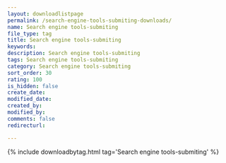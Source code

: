 ```yaml
---
layout: downloadlistpage
permalink: /search-engine-tools-submiting-downloads/
name: Search engine tools-submiting
file_type: tag
title: Search engine tools-submiting
keywords:
description: Search engine tools-submiting
tags: Search engine tools-submiting
category: Search engine tools-submiting
sort_order: 30
rating: 100
is_hidden: false
create_date:
modified_date:
created_by:
modified_by:
comments: false
redirecturl:

---
```

 {% include downloadbytag.html tag='Search engine tools-submiting' %}
